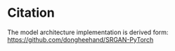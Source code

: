 # Citation
The model architecture implementation is derived form:
https://github.com/dongheehand/SRGAN-PyTorch
